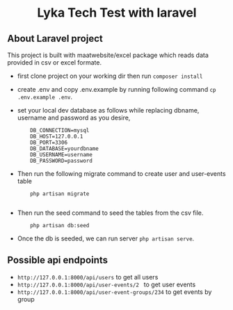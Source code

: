 <h1 align="center">Lyka Tech Test with laravel</h1>

## About Laravel project

This project is built with maatwebsite/excel package which reads data provided in csv or excel formate.

- first clone project on your working dir then run `composer install`
- create .env and copy .env.example by running following command `cp .env.example .env`.
- set your local dev database as follows while replacing dbname, username and password as you desire, 
    ```
        DB_CONNECTION=mysql
        DB_HOST=127.0.0.1
        DB_PORT=3306
        DB_DATABASE=yourdbname 
        DB_USERNAME=username 
        DB_PASSWORD=password 
     ```
    
- Then run the following migrate command to create user and user-events table
    ```
        php artisan migrate
        
    ```
- Then run the seed command to seed the tables from the csv file.
    ```
        php artisan db:seed
    ```
- Once the db is seeded, we can run server `php artisan serve`.


## Possible api endpoints
- ` http://127.0.0.1:8000/api/users ` to get all users 
- `http://127.0.0.1:8000/api/user-events/2 ` to get user events
- `http://127.0.0.1:8000/api/user-event-groups/234` to get events by group

